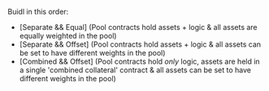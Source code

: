 Buidl in this order:

- [Separate && Equal] (Pool contracts hold assets + logic & all assets are equally weighted in the pool)
- [Separate && Offset] (Pool contracts hold assets + logic & all assets can be set to have different weights in the pool)
- [Combined && Offset] (Pool contracts hold _only_ logic, assets are held in a single 'combined collateral' contract & all assets can be set to have different weights in the pool)
